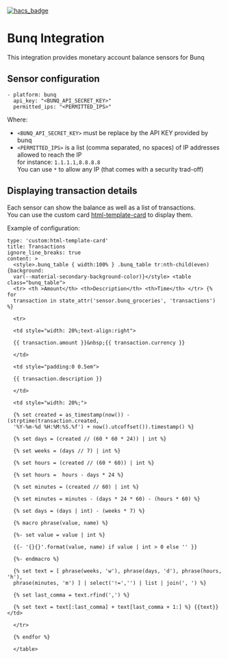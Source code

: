 [![hacs_badge](https://img.shields.io/badge/HACS-Custom-orange.svg?style=for-the-badge)](https://github.com/custom-components/hacs)  

# Bunq Integration

This integration provides monetary account balance sensors for Bunq

## Sensor configuration

```
- platform: bunq
  api_key: "<BUNQ_API_SECRET_KEY>"
  permitted_ips: "<PERMITTED_IPS>"
```

Where:
- `<BUNQ_API_SECRET_KEY>` must be replace by the API KEY provided by bunq
- `<PERMITTED_IPS>` is a list (comma separated, no spaces) of IP addresses allowed to reach the IP  
   for instance: `1.1.1.1,8.8.8.8`  
   You can use `*` to allow any IP (that comes with a security trad-off)

## Displaying transaction details
Each sensor can show the balance as well as a list of transactions.  
You can use the custom card [html-template-card](https://github.com/piotrmachowski/home-assistant-lovelace-html-jinja2-template-card) to display them.

Example of configuration:
```
type: 'custom:html-template-card'
title: Transactions
ignore_line_breaks: true
content: >
  <style>.bunq_table { width:100% } .bunq_table tr:nth-child(even) {background:
  var(--material-secondary-background-color)}</style> <table class="bunq_table">
  <tr> <th >Amount</th> <th>Description</th> <th>Time</th> </tr> {% for
  transaction in state_attr('sensor.bunq_groceries', 'transactions') %}

  <tr>

  <td style="width: 20%;text-align:right">

  {{ transaction.amount }}&nbsp;{{ transaction.currency }}

  </td>

  <td style="padding:0 0.5em">

  {{ transaction.description }}

  </td>

  <td style="width: 20%;">

  {% set created = as_timestamp(now()) - (strptime(transaction.created,
  '%Y-%m-%d %H:%M:%S.%f') + now().utcoffset()).timestamp() %}

  {% set days = (created // (60 * 60 * 24)) | int %}

  {% set weeks = (days // 7) | int %}

  {% set hours = (created // (60 * 60)) | int %}

  {% set hours =  hours - days * 24 %}

  {% set minutes = (created // 60) | int %}

  {% set minutes = minutes - (days * 24 * 60) - (hours * 60) %}

  {% set days = (days | int) - (weeks * 7) %}

  {% macro phrase(value, name) %}

  {%- set value = value | int %}

  {{- '{}{}'.format(value, name) if value | int > 0 else '' }}

  {%- endmacro %}

  {% set text = [ phrase(weeks, 'w'), phrase(days, 'd'), phrase(hours, 'h'),
  phrase(minutes, 'm') ] | select('!=','') | list | join(', ') %}

  {% set last_comma = text.rfind(',') %}

  {% set text = text[:last_comma] + text[last_comma + 1:] %} {{text}} </td>

  </tr>

  {% endfor %}

  </table>

```